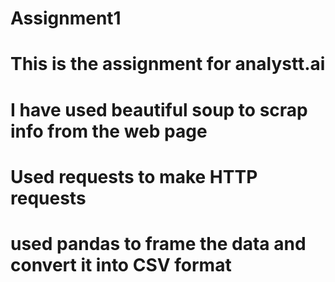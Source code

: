 # Assignment1
# This is the assignment for analystt.ai
# I have used beautiful soup to scrap info from the web page
# Used requests to make HTTP requests
# used pandas to frame the data and convert it into CSV format

